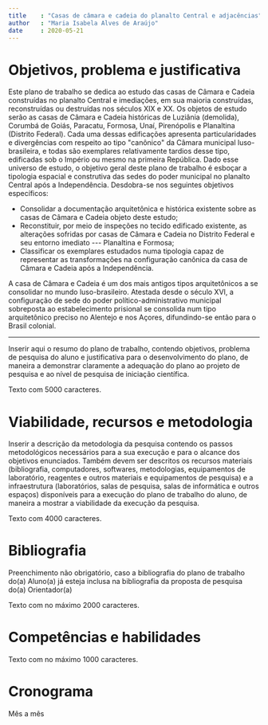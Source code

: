 ```yaml
---
title    : "Casas de câmara e cadeia do planalto Central e adjacências"
author   : "Maria Isabela Alves de Araújo"
date     : 2020-05-21
---
```


Objetivos, problema e justificativa
===================================

Este plano de trabalho se dedica ao estudo das casas de Câmara e Cadeia
construídas no planalto Central e imediações, em sua maioria
construídas, reconstruídas ou destruídas nos séculos XIX e XX. Os
objetos de estudo serão as casas de Câmara e Cadeia históricas de
Luziânia (demolida), Corumbá de Goiás, Paracatu, Formosa, Unaí,
Pirenópolis e Planaltina (Distrito Federal). Cada uma dessas edificações
apresenta particularidades e divergências com respeito ao tipo
"canônico" da Câmara municipal luso-brasileira, e todas são exemplares
relativamente tardios desse tipo, edificadas sob o Império ou mesmo na
primeira República. Dado esse universo de estudo, o objetivo geral deste
plano de trabalho é esboçar a tipologia espacial e construtiva das sedes
do poder municipal no planalto Central após a Independência. Desdobra-se
nos seguintes objetivos específicos:

- Consolidar a documentação arquitetônica e histórica existente sobre
  as casas de Câmara e Cadeia objeto deste estudo;
- Reconstituir, por meio de inspeções no tecido edificado existente, as
  alterações sofridas por casas de Câmara e Cadeia no Distrito Federal e
  seu entorno imediato --- Planaltina e Formosa;
- Classificar os exemplares estudados numa tipologia capaz de
  representar as transformações na configuração canônica da casa de
  Câmara e Cadeia após a Independência.

A casa de Câmara e Cadeia é um dos mais antigos tipos arquitetônicos a
se consolidar no mundo luso-brasileiro. Atestada desde o século XVI, a
configuração de sede do poder político-administrativo municipal
sobreposta ao estabelecimento prisional se consolida num tipo
arquitetônico preciso no Alentejo e nos Açores, difundindo-se então para
o Brasil colonial.

* * * * * *

Inserir aqui o resumo do plano de trabalho, contendo objetivos, problema
de pesquisa do aluno e justificativa para o desenvolvimento do plano, de
maneira a demonstrar claramente a adequação do plano ao projeto de
pesquisa e ao nível de pesquisa de iniciação científica.

Texto com 5000 caracteres.


Viabilidade, recursos e metodologia
===================================

Inserir a descrição da metodologia da pesquisa contendo os passos
metodológicos necessários para a sua execução e para o alcance dos
objetivos enunciados. Também devem ser descritos os recursos materiais
(bibliografia, computadores, softwares, metodologias, equipamentos de
laboratório, reagentes e outros materiais e equipamentos de pesquisa) e
a infraestrutura (laboratórios, salas de pesquisa, salas de informática
e outros espaços) disponíveis para a execução do plano de trabalho do
aluno, de maneira a mostrar a viabilidade da execução da pesquisa.

Texto com 4000 caracteres.


Bibliografia
============

Preenchimento não obrigatório, caso a bibliografia do plano de trabalho
do(a) Aluno(a) já esteja inclusa na bibliografia da proposta de pesquisa
do(a) Orientador(a)

Texto com no máximo 2000 caracteres.


Competências e habilidades
==========================

Texto com no máximo 1000 caracteres.


Cronograma
==========

Mês a mês


